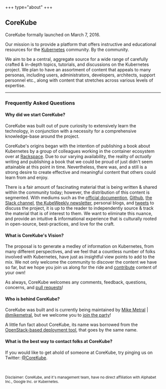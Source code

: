 +++
type="about"
+++

## CoreKube

CoreKube formally launched on March 7, 2016.

Our mission is to provide a platform that offers instructive and educational resources for the [Kubernetes](kubernetes.io) community. By the community.

We aim to be a central, aggregate source for a wide range of carefully crafted & in-depth topics, tutorials, and discussions on the Kubernetes project. We plan to have an assortment of content that appeals to many personas, including users, administrators, developers, architects, support personnel etc., along with content that stretches across various levels of expertise.


----------


### **Frequently Asked Questions**

#### **Why did we start CoreKube?**

CoreKube was built out of pure curiosity to extensively learn the technology, in conjunction with a necessity for a comprehensive knowledge-base around the project. 

CoreKube's origins began with the intention of publishing a book about Kubernetes by a group of colleagues working in the container ecosystem over at [Rackspace](https://rackspace.com). Due to our varying availability, the reality of *actually* writing and publishing a book that we could be proud of just didn't seem attainable at this point in time. Nevertheless, there was, and a still is a strong desire to create effective and meaningful content that others could learn from and enjoy.

There is a fair amount of fascinating material that is being written & shared within the community today; however, the distribution of this content is segmented. With mediums such as the [official documention](kubernetes.io/docs), [Github](https://github.com/kubernetes/kubernetes), [the Slack channel](http://slack.kubernetes.io/), [the KubeWeekly newsletter](https://kubeweekly.com), personal blogs, and [tweets](https://twitter.com/hashtag/kubernetes) to discuss the project, it is up to the reader to independently source & track the material that is of interest to them. We want to eliminate this nuance, and provide an intuitive & informational experience that is culturally rooted in open-source, best-practices, and love for the craft.

#### **What is CoreKube's Vision?**
The proposal is to generate a medley of information on Kubernetes, from many different perspectives, and we feel that a countless number of folks involved with Kubernetes, have just as insightful view points to add to the mix. We not only welcome the community to discover the content we have so far, but we hope you join us along for the ride and [contribute](https://github.com/corekube) content of your own!

As always, CoreKube welcomes any comments, feedback, questions, concerns, and [pull requests](https://github.com/corekube)!

#### **Who is behind CoreKube?**

CoreKube was built and is currently being maintained by [Mike Metral](https://metralpolis.com/about.html) | [@mikemetral](https://twitter.com/mikemetral), but we welcome you to [join the party](https://github.com/corekube)!

A little fun fact about CoreKube, its name was borrowed from the [OpenStack-based deployment tool](https://github.com/metral/corekube), that goes by the same name.

#### **What is the best way to contact folks at CoreKube?**

If you would like to get ahold of someone at CoreKube, try pinging us on Twitter: [@CoreKube](https://twitter.com/corekube).


<br><br>
<small>
Disclaimer: CoreKube, and it's management team, have no direct affiliation with Alphabet
Inc., Google Inc. or Kubernetes.
</small>
